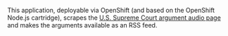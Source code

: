 This application, deployable via OpenShift (and based on the OpenShift Node.js cartridge),
scrapes the [U.S. Supreme Court argument audio page](http://www.supremecourt.gov/oral_arguments/argument_audio.aspx)
and makes the arguments available as an RSS feed.